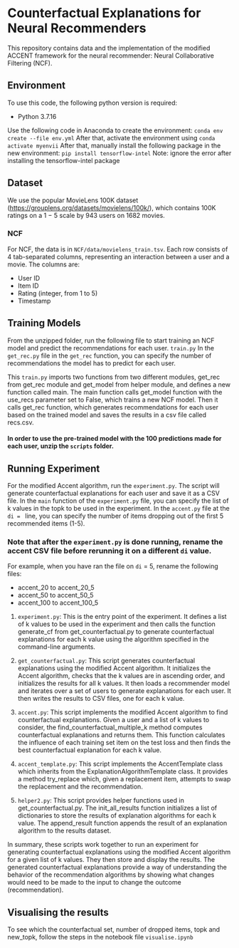 

# Counterfactual Explanations for Neural Recommenders
This repository contains data and the implementation of the modified ACCENT framework for the neural recommender: Neural Collaborative Filtering (NCF).


## Environment
To use this code, the following python version is required:
- Python 3.7.16

Use the following code in Anaconda to create the environment:
`conda env create --file env.yml`
After that, activate the environment using `conda activate myenvii`
After that, manually install the following package in the new environment:
`pip install tensorflow-intel` Note: ignore the error after installing the tensorflow-intel package



## Dataset
We use the popular MovieLens 100K dataset (https://grouplens.org/datasets/movielens/100k/), which contains 100K ratings on a 1 − 5 scale by 943 users on 1682 movies.


### NCF
For NCF, the data is in ```NCF/data/movielens_train.tsv```. 
Each row consists of 4 tab-separated columns, representing an interaction between a user and a movie. The columns are:
- User ID
- Item ID
- Rating (integer, from 1 to 5)
- Timestamp


## Training Models
From the unzipped folder, run the following file to start training an NCF model and predict the recommendations for each user.
`train.py`
In the `get_rec.py` file in the `get_rec` function, you can specify the number of recommendations the model has to predict for each user.

This `train.py` imports two functions from two different modules, get_rec from get_rec module and get_model from helper module, and defines a new function called main. The main function calls get_model function with the use_recs parameter set to False, which trains a new NCF model. Then it calls get_rec function, which generates recommendations for each user based on the trained model and saves the results in a csv file called recs.csv. 

#### In order to use the pre-trained model with the 100 predictions made for each user, unzip the `scripts` folder.

## Running Experiment
For the modified Accent algorithm, run the `experiment.py`. The script will generate counterfactual explanations for each user and save it as a CSV file.
In the `main` function of the `experiment.py` file, you can specify the list of k values in the topk to be used in the experiment.
In the `accent.py` file at the `di = ` line, you can specify the number of items dropping out of the first 5 recommended items (1-5).

### Note that after the `experiment.py` is done running, rename the accent CSV file before rerunning it on a different `di` value. 
For example, when you have ran the file on `di` = 5, rename the following files:
- accent_20 to accent_20_5
- accent_50 to accent_50_5
- accent_100 to accent_100_5

1. `experiment.py`: This is the entry point of the experiment. It defines a list of k values to be used in the experiment and then calls the function generate_cf from get_counterfactual.py to generate counterfactual explanations for each k value using the algorithm specified in the command-line arguments.

2. `get_counterfactual.py`: This script generates counterfactual explanations using the modified Accent algorithm. It initializes the Accent algorithm, checks that the k values are in ascending order, and initializes the results for all k values. It then loads a recommender model and iterates over a set of users to generate explanations for each user. It then writes the results to CSV files, one for each k value.

3. `accent.py`: This script implements the modified Accent algorithm to find counterfactual explanations. Given a user and a list of k values to consider, the find_counterfactual_multiple_k method computes counterfactual explanations and returns them. This function calculates the influence of each training set item on the test loss and then finds the best counterfactual explanation for each k value.

4. `accent_template.py`: This script implements the AccentTemplate class which inherits from the ExplanationAlgorithmTemplate class. It provides a method try_replace which, given a replacement item, attempts to swap the replacement and the recommendation.

5. `helper2.py`: This script provides helper functions used in get_counterfactual.py. The init_all_results function initializes a list of dictionaries to store the results of explanation algorithms for each k value. The append_result function appends the result of an explanation algorithm to the results dataset.

In summary, these scripts work together to run an experiment for generating counterfactual explanations using the modified Accent algorithm for a given list of k values. They then store and display the results. The generated counterfactual explanations provide a way of understanding the behavior of the recommendation algorithms by showing what changes would need to be made to the input to change the outcome (recommendation).


## Visualising the results
To see which the counterfactual set, number of dropped items, topk and new_topk, follow the steps in the notebook file `visualise.ipynb`

